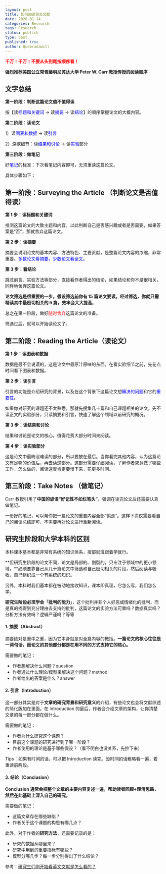 ```yaml
---
layout: post
title: 如何阅读英文文献
date: 2020-01-14
categories: Research
tags: Research
status: publish
type: post
published: true
author: Quebradawill
---
```


**<font color='red'>千万！千万！不要从头到尾按顺序看！</font>**

**强烈推荐美国公立常青藤明尼苏达大学 Peter W. Carr 教授传授的阅读顺序**

## 文字总结

**第一阶段：判断这篇论文值不值得读**

按【读<font color='blue'>标题和关键词</font> $\to$ 读<font color='blue'>摘要</font> $\to$ 读<font color='blue'>结论</font>】的顺序掌握论文的大概内容。

**第二阶段：读论文**

1）读<font color='blue'>图表和数据</font> $\to$ 读<font color='blue'>引言</font>

2）深挖细节：读<font color='blue'>结果和讨论</font> $\to$ 读<font color='blue'>实验</font>部分

**第三阶段：做笔记**

好<font color='blue'>笔记</font>的标准：下次看笔记内容即可，无须重读这篇论文。

具体步骤如下：

## 第一阶段：Surveying the Article （判断论文是否值得读）

**第 1 步：读标题和关键词**

推测这篇论文的大致主题和内容，以此判断自己是否感兴趣或者是否需要，如果答案是“否”，那就舍弃这篇论文。

**第 2 步：读摘要**

摘要会说明论文的基本内容、方法特色、主要贡献，是整篇论文内容的浓缩，非常重要。<font color='blue'>多数论文看摘要，少数论文看全文。</font>

**第 3 步：看结论**

跳过前言、实验方法等部分，直接看作者得出的结论，如果结论和你不是很相关，同样地舍弃这篇论文。

**论文筛选是很重要的一步。假设筛选前你有 15 篇论文要读，经过筛选，你就只需精读其中最密切相关的 5 篇，效率会大大提高**。

总之在第一阶段，做好<font color='red'>随时舍弃</font>这篇论文的准备。

筛选过后，就可以开始读论文了。

## 第二阶段：Reading the Article（读论文）

**第 1 步：读图表和数据**

数据是最不会说谎的，这是论文中最原汁原味的东西。在看实验细节之前，先花点时间看下图表和数据。

**第 2 步：读引言**

引言的功能是介绍研究的背景，以及在这个背景下这篇论文想<font color='blue'>解决的问题</font>和它的<font color='blue'>重要性</font>。

如果你对研究的课题还不太熟悉，那就先搜集几十篇和自己课题相关的论文，先不读正文的实验部分，只读摘要和引言，快速了解这个领域以前研究的概况。

**第 3 步：读结果和讨论**

结果和讨论是论文的核心，值得花费大部分时间来阅读。

**第 4 步：读实验部分**

这是论文中最晦涩难读的部分，所以要放在最后。当你看完其他内容，认为这篇论文有足够的价值后，再去读这部分。这部分需要仔细阅读，了解作者究竟做了哪些工作，怎么做的，阅读速度肯定要慢下来，花更多时间。

## 第三阶段：Take Notes （做笔记）

Carr 教授引用了**中国的谚语“好记性不如烂笔头”**，强调在读完论文后还需要认真做笔记。

一份好的笔记，可以帮你把一篇论文的重要内容全部“偷走”。这样下次仅需要看自己的阅读总结即可，不需要再对论文进行重新阅读。

## 研究生阶段和大学本科的区别

本科课本基本都是非常有系统的知识体系，按部就班跟着学就行。

**但研究生阶段的论文不同，论文是局部的、割裂的，只专注于领域中的更小领域，**必须要靠自己从几十篇论文中筛选和自己密切相关的片段，然后阅读与吸收，自己组织成一个有系统的知识。

另外，本科时我们基本都在被动地接收知识，课本即真理，它怎么写，我们怎么学。

**研究生阶段必须学会「批判的能力**」，这个批判并非个人好恶或情绪化的批判，而是真的找得到充分理由去支持的批判，这篇论文的实验方法可靠吗？数据真实吗？分析方法有效吗？逻辑严谨吗？等等

#### 1. 摘要（Abstract）

摘要绝对是重中之重，因为它本身就是对全篇内容的概括。**一篇论文的核心往往是一两句话，而论文的其他部分都是在用不同的方式支持它的核心。**

需要做的笔记：

- 作者想解决什么问题？question
- 作者通过什么理论/模型来解决这个问题？method
- 作者给出的答案是什么？answer

#### 2. 引言（Introduction）

这一部分其实是对于**文章的研究背景和研究意义**的介绍，有些论文也会将文献综述的简化版加在里面。在 Introduction 的最后，作者会介绍文章的架构，让你清楚文章的每一部分都在做什么。

需要做的笔记：

- 作者为什么研究这个课题？
- 目前这个课题的研究进行到了哪一阶段？
- 作者使用的理论是基于哪些假设？（看不明白也没关系，先抄下来）

Tips：如果有时间的话，可以把 Introduction 读完。没时间的话粗略看一遍，着重读前两段。

#### 3. 结论（Conclusion）

**Conclusion 通常会把整个文章的主要内容复述一遍，帮助读者回顾+理清思路，然后在此基础上深入自己的研究。**

需要做的笔记：

- 这篇文章存在哪些缺陷？
- 作者关于这个课题的构思有哪几点？

此外，对于作者的**研究方法**，还需要记录的是：

- 研究的数据从哪里来？
- 研究中用到的重要指标有哪些？
- 模型分哪几步？每一步分别得出了什么结论？

参考：[研究生们刚开始看英文文献是怎么看的？](https://www.zhihu.com/question/345516318/answer/874345496)